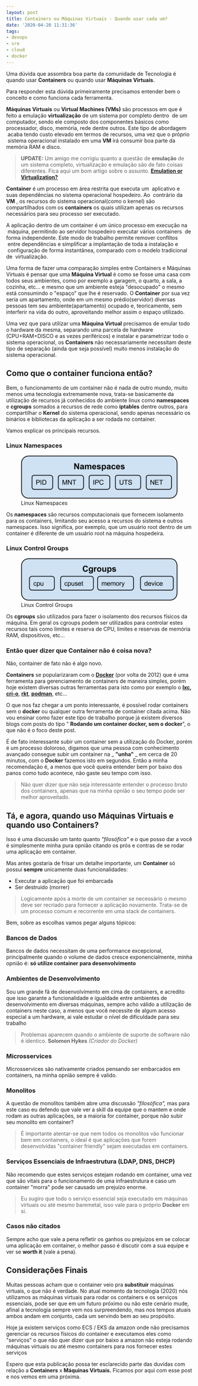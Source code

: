 ```yaml
---
layout: post
title: Containers ou Máquinas Virtuais - Quando usar cada um?
date: '2020-04-20 11:31:36'
tags:
- devops
- sre
- cloud
- docker
---
```


Uma dúvida que assombra boa parte da comunidade de Tecnologia é quando usar **Containers** ou quando usar **Máquinas Virtuais.**

Para responder esta dúvida primeiramente precisamos entender bem o conceito e como funciona cada ferramenta.

**Máquinas Virtuais** ou **Virtual Machines (VMs)** são processos em que é feito a emulação **virtualização** de um sistema por completo dentro &nbsp;de um computador, sendo ele composto dos componentes básicos como processador, disco, memória, rede dentre outros. Este tipo de abordagem &nbsp;acaba tendo custo elevado em termos de recursos, uma vez que o próprio &nbsp;sistema operacional instalado em uma **VM** irá consumir boa parte da memória RAM e disco.

> **UPDATE:** Um amigo me corrigiu quanto a questão de **emulação** de um sistema completo, virtualização e emulação são de fato coisas diferentes. Fica aqui um bom artigo sobre o assunto. **[Emulation or Virtualization?](https://www.computerworld.com/article/2551154/emulation-or-virtualization-.html)**

**Container** é um processo em área restrita que executa um &nbsp;aplicativo e suas dependências no sistema operacional hospedeiro. Ao &nbsp;contrário da **VM** , os recursos do sistema operacional(como o kernel) são compartilhados com os **containers** os quais utilizam apenas os recursos necessários para seu processo ser executado.

A aplicação dentro de um container é um único processo em execução na &nbsp;máquina, permitindo ao servidor hospedeiro executar vários containers &nbsp;de forma independente. Este modo de trabalho permite remover conflitos &nbsp;entre dependências e simplificar a implantação de toda a instalação e &nbsp;configuração de forma instantânea, comparado com o modelo tradicional de &nbsp;virtualização.

Uma forma de fazer uma comparação simples entre Containers e Máquinas Virtuais é pensar que uma **Máquina Virtual** é como se fosse uma casa com todos seus ambientes, como por exemplo a garagem, o quarto, a sala, a cozinha, etc... e mesmo que um ambiente esteja "desocupado" o mesmo está consumindo o "espaço" que lhe é reservado. O **Container** por sua vez seria um apartamento, onde em um mesmo prédio(servidor) diversas pessoas tem seu ambiente(apartamento) ocupado e, teoricamente, sem interferir na vida do outro, aproveitando melhor assim o espaço utilizado.

Uma vez que para utilizar uma **Máquina Virtual** precisamos de emular todo o hardware da mesma, separando uma parcela de hardware (CPU+RAM+DISCO e as vezes periféricos) e instalar e parametrizar todo o sistema operacional, os **Containers** não necessariamente necessitam deste tipo de separação (ainda que seja possível) muito menos instalação do sistema operacional.

## Como que o container funciona então?

Bem, o funcionamento de um container não é nada de outro mundo, muito menos uma tecnologia extremamente nova, trata-se basicamente da utilização de recursos já conhecidos do ambiente linux como **namespaces** e **cgroups** somados a recursos de rede como **iptables** dentre outros, para compartilhar o **Kernel** do sistema operacional, sendo apenas necessário os binários e bibliotecas da aplicação a ser rodada no container.

Vamos explicar os principais recursos.

### Linux Namespaces 
<figure class="kg-card kg-image-card kg-card-hascaption"><img src="content/images/2020/04/image-91.png" class="kg-image" alt loading="lazy"><figcaption>Linux Namespaces</figcaption></figure>

Os **namespaces** são recursos computacionais que fornecem isolamento para os containers, limitando seu acesso a recursos do sistema e outros namespaces. Isso significa, por exemplo, que um usuário root dentro de um container é diferente de um usuário root na máquina hospedeira.

### Linux Control Groups
<figure class="kg-card kg-image-card kg-card-hascaption"><img src="content/images/2020/04/image-92.png" class="kg-image" alt loading="lazy"><figcaption>Linux Control Groups</figcaption></figure>

Os **cgroups** são utilizados para fazer o isolamento dos recursos físicos da máquina. Em geral os cgroups podem ser utilizados para controlar estes recursos tais como limites e reserva de CPU, limites e reservas de memória RAM, dispositivos, etc...

### Então quer dizer que Container não é coisa nova?

Não, container de fato não é algo novo.

**Containers** se popularizaram com o **[Docker](https://www.docker.com/)** (por volta de 2012) que é uma ferramenta para gerenciamento de containers de maneira simples, porém hoje existem diversas outras ferramentas para isto como por exemplo o **[lxc](https://linuxcontainers.org/), [cri-o](https://cri-o.io/)**, **[rkt](https://coreos.com/rkt/)**, **[podman](https://podman.io/)**, etc...

O que nos faz chegar a um ponto interessante, é possível rodar containers sem o **docker** ou qualquer outra ferramenta de container citada acima. Não vou ensinar como fazer este tipo de trabalho porque já existem diversos blogs com posts do tipo " **Rodando um container docker, sem o docker**", o que não é o foco deste post.

É de fato interessante subir um container sem a utilização do Docker, porém é um processo doloroso, digamos que uma pessoa com conhecimento avançado consegue subir um container na _ **"unha"** _ em cerca de 20 minutos, com o **Docker** fazemos isto em segundos. Então a minha recomendação é, a menos que você queira entender bem por baixo dos panos como tudo acontece, não gaste seu tempo com isso.

> Não quer dizer que não seja interessante entender o processo bruto dos containers, apenas que na minha opnião o seu tempo pode ser melhor aproveitado.

## Tá, e agora, quando uso Máquinas Virtuais e quando uso Containers?

Isso é uma discussão um tanto quanto _"filosófica"_ e o que posso dar a você é simplesmente minha pura opnião citando os prós e contras de se rodar uma aplicação em container.

Mas antes gostaria de frisar um detalhe importante, um **Container** só possui **sempre** unicamente duas funcionalidades:

- Executar a aplicação que foi embarcada
- Ser destruido (morrer)

> Logicamente após a morte de um container se necessário o mesmo deve ser recriado para fornecer a aplicação novamente. Trata-se de um processo comum e recorrente em uma stack de containers.

Bem, sobre as escolhas vamos pegar alguns tópicos:

### Bancos de Dados

Bancos de dados necessitam de uma performance excepcional, principalmente quando o volume de dados cresce exponencialmente, minha opnião é: **só utilize container**  **para desenvolvimento**

### Ambientes de Desenvolvimento 

Sou um grande fã de desenvolvimento em cima de containers, e acredito que isso garante a funcionalidade e igualdade entre ambientes de desenvolvimento em diversas máquinas, sempre acho válido a utilização de containers neste caso, a menos que você necessite de algum acesso especial a um hardware, ai vale estudar o nível de dificuldade para seu trabalho

> Problemas aparecem quando o ambiente de suporte de software não é identico. **Solomon Hykes** _(Criador do Docker)_

### Microsservices

Microsservices são nativamente criados pensando ser embarcados em containers, na minha opnião sempre é valido.

### Monolitos 

A questão de monolitos também abre uma discussão _"filosófica",_ mas para este caso eu defendo que vale ver a skill da equipe que o mantem e onde rodam as outras aplicações, se a maioria for container, porque não subir seu monolito em container?

> É importante atentar-se que nem todos os monolitos vão funcionar bem em containers, o ideal é que aplicações que forem desenvolvidas "container friendly" sejam executadas em containers.

### Serviços Essenciais de Infraestrutura (LDAP, DNS, DHCP)

Não recomendo que estes serviços estejam rodando em container, uma vez que são vitais para o funcionamento de uma infraestrutura e caso um container "morra" pode ser causado um prejuizo enorme.

> Eu sugiro que todo o serviço essencial seja executado em máquinas virtuais ou até mesmo baremetal, isso vale para o próprio **Docker** em si.

### Casos não citados

Sempre acho que vale a pena refletir os ganhos ou prejuizos em se colocar uma aplicação em container, o melhor passo é discutir com a sua equipe e ver se **worth it** (vale a pena).

## Considerações Finais

Muitas pessoas acham que o container veio pra **substituir** máquinas virtuais, o que não é verdade. No atual momento da tecnologia (2020) nós utilizamos as máquinas virtuais para rodar os containers e os serviços essenciais, pode ser que em um futuro próximo ou não este cenário mude, afinal a tecnologia sempre vem nos surpreendendo, mas nos tempos atuais ambos andam em conjunto, cada um servindo bem ao seu propósito.

Hoje ja existem serviços como ECS / EKS da amazon onde não precisamos gerenciar os recursos físicos do container e executamos eles como "serviços" o que não quer dizer que por baixo a amazon não esteja rodando máquinas virtuais ou até mesmo containers para nos fornecer estes serviços

Espero que esta publicação possa ter esclarecido parte das duvidas com relação a **Containers** x **Máquinas Virtuais.** Ficamos por aqui com esse post e nos vemos em uma próxima.

